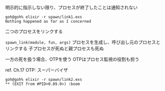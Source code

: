 明示的に指示しない限り、プロセスが終了したことは通知されない

```
goh@goh% elixir -r spawn/link1.exs
Nothing happened as far as I concerned
```

二つのプロセスをリンクする

`spawn_link(module, fun, args)`
プロセスを生成し、呼び出し元のプロセスとリンクする
子プロセスが死ぬと親プロセスも死ぬ

一方の死を扱う場合、OTPを使う
OTPはプロセス監視の役割も担う

ref. Ch.17 OTP: スーパーバイザ

```
goh@goh% elixir -r spawn/link2.exs
** (EXIT from #PID<0.89.0>) :boom
```

